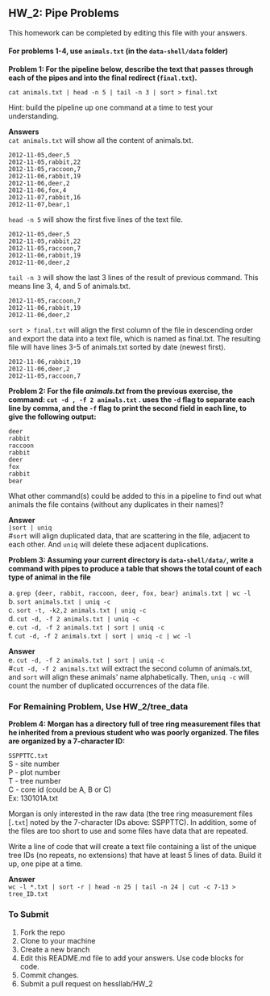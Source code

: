 
## HW_2: Pipe Problems  
This homework can be completed by editing this file with your answers.

#### For problems 1-4, use `animals.txt` (in the `data-shell/data` folder)  

__Problem 1: For the pipeline below, describe the text that passes through each of the pipes and into the final redirect (`final.txt`).__

`cat animals.txt | head -n 5 | tail -n 3 | sort > final.txt`

Hint: build the pipeline up one command at a time to test your understanding.

__Answers__  
`cat animals.txt` will show all the content of animals.txt.  
```
2012-11-05,deer,5
2012-11-05,rabbit,22
2012-11-05,raccoon,7
2012-11-06,rabbit,19
2012-11-06,deer,2
2012-11-06,fox,4
2012-11-07,rabbit,16
2012-11-07,bear,1
```  
`head -n 5` will show the first five lines of the text file.  
```
2012-11-05,deer,5
2012-11-05,rabbit,22
2012-11-05,raccoon,7
2012-11-06,rabbit,19
2012-11-06,deer,2
```  
`tail -n 3` will show the last 3 lines of the result of previous command. This means line 3, 4, and 5 of animals.txt.   
```
2012-11-05,raccoon,7
2012-11-06,rabbit,19
2012-11-06,deer,2
```  
`sort > final.txt` will align the first column of the file in descending order and export the data into a text file, which is named as final.txt. The resulting file will have lines 3-5 of animals.txt sorted by date (newest first).   
```
2012-11-06,rabbit,19
2012-11-06,deer,2
2012-11-05,raccoon,7
```  


__Problem 2: For the file _animals.txt_ from the previous exercise, the command:
`cut -d , -f 2 animals.txt` . 
uses the `-d` flag to separate each line by comma, and the `-f` flag to print the second field in each line, to give the following output:__
```
deer
rabbit
raccoon
rabbit
deer
fox
rabbit
bear
```
What other command(s) could be added to this in a pipeline to find out what animals the file contains (without any duplicates in their names)? 

__Answer__  
`|sort | uniq`  
#`sort` will align duplicated data, that are scattering in the file, adjacent to each other. And `uniq` will delete these adjacent duplications.


__Problem 3: Assuming your current directory is `data-shell/data/`, write a command with pipes to produce a table that shows the total count of each type of animal in the file__

a.	`grep {deer, rabbit, raccoon, deer, fox, bear} animals.txt | wc -l`  
b.	`sort animals.txt | uniq -c`  
c.	`sort -t, -k2,2 animals.txt | uniq -c`  
d.	`cut -d, -f 2 animals.txt | uniq -c`  
e.	`cut -d, -f 2 animals.txt | sort | uniq -c`  
f.	`cut -d, -f 2 animals.txt | sort | uniq -c | wc -l`  

__Answer__  
e. `cut -d, -f 2 animals.txt | sort | uniq -c`  
#`cut -d, -f 2 animals.txt` will extract the second column of animals.txt, and `sort` will align these animals' name alphabetically. Then, `uniq -c` will count the number of duplicated occurrences of the data file.  


### For Remaining Problem, Use HW_2/tree_data  

__Problem 4: Morgan has a directory full of tree ring measurement files that he inherited from a previous student who was poorly organized. The files are organized by a 7-character ID:__

`SSPPTTC.txt`  
S - site number  
P - plot number  
T - tree number  
C - core id (could be A, B or C)  
Ex: 130101A.txt  

Morgan is only interested in the raw data (the tree ring measurement files [`.txt`] noted by the 7-character IDs above: SSPPTTC). In addition, some of the files are too short to use and some files have data that are repeated. 

Write a line of code that will create a text file containing a list of the unique tree IDs (no repeats, no extensions) that have at least 5 lines of data. Build it up, one pipe at a time.

__Answer__  
`wc -l *.txt | sort -r | head -n 25 | tail -n 24 | cut -c 7-13 > tree_ID.txt`  
 

### To Submit
1) Fork the repo
2) Clone to your machine
3) Create a new branch
4) Edit this README.md file to add your answers.  Use code blocks for code.
5) Commit changes.
6) Submit a pull request on hessllab/HW_2
